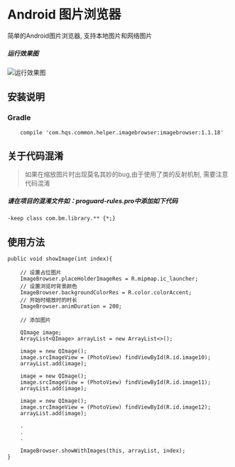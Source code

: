 # Android 图片浏览器

简单的Android图片浏览器, 支持本地图片和网络图片
##### 运行效果图
![运行效果图](https://github.com/hqs5678/hqs-common-imagebrowser-android/blob/master/2017-07-06%2016_29_35.gif)

## 安装说明
### Gradle
```
    compile 'com.hqs.common.helper.imagebrowser:imagebrowser:1.1.18'
```
## 关于代码混淆
> 如果在缩放图片时出现莫名其妙的bug,由于使用了类的反射机制, 需要注意代码混淆

##### 请在项目的混淆文件如：proguard-rules.pro中添加如下代码
```
-keep class com.bm.library.** {*;}
```

## 使用方法
```
public void showImage(int index){

    // 设置占位图片
    ImageBrowser.placeHolderImageRes = R.mipmap.ic_launcher;
    // 设置浏览时背景颜色
    ImageBrowser.backgroundColorRes = R.color.colorAccent;
    // 开始时缩放时的时长
    ImageBrowser.animDuration = 200;

    // 添加图片
    
    QImage image;
    ArrayList<QImage> arrayList = new ArrayList<>();

    image = new QImage();
    image.srcImageView = (PhotoView) findViewById(R.id.image10);
    arrayList.add(image);

    image = new QImage();
    image.srcImageView = (PhotoView) findViewById(R.id.image11);
    arrayList.add(image);

    image = new QImage();
    image.srcImageView = (PhotoView) findViewById(R.id.image12);
    arrayList.add(image);
        
    .
    .
    .

    ImageBrowser.showWithImages(this, arrayList, index);
}
```
